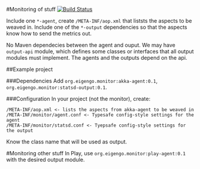 #Monitoring of stuff [![Build Status](https://travis-ci.org/eigengo/monitor.png?branch=master)](https://travis-ci.org/eigengo/monitor)

Include one ``*-agent``, create ``/META-INF/aop.xml`` that liststs the aspects to be weaved in. Include
one of the ``*-output`` dependencies so that the aspects know how to send the metrics out.

No Maven dependecies between the agent and ouput. We may have ``output-api`` module, which defines some classes 
or interfaces that all output modules must implement. The agents and the outputs depend on the api.

##Example project

###Dependencies
Add ``org.eigengo.monitor:akka-agent:0.1``, ``org.eigengo.monitor:statsd-output:0.1``. 

###Configuration
In your project (not the monitor), create:

```
/META-INF/aop.xml <- lists the aspects from akka-agent to be weaved in
/META-INF/monitor/agent.conf <- Typesafe config-style settings for the agent
/META-INF/monitor/statsd.conf <- Tyepsafe config-style settings for the output
```

Know the class name that will be used as output.

#Monitoring other stuff
In Play, use ``org.eigengo.monitor:play-agent:0.1`` with the desired output module.

